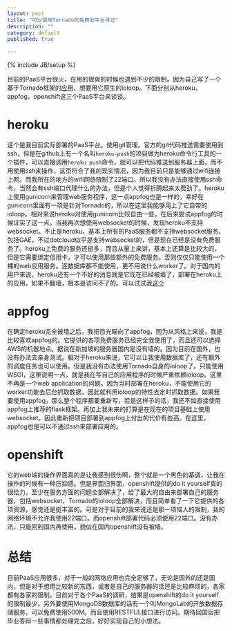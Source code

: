 ```yaml
---
layout: post
title: "可以使用Tornado的免费云平台寻记"
description: ""
category: default
published: true

---
```

{% include JB/setup %}

目前的PaaS平台很火，在用的很爽的时候也遇到不少的限制。因为自己写了一个基于Tornado框架的[应用](http://data.cloudaice.com)，想要用它原生的ioloop。下面分别从heroku，appfog，openshift这三个PaaS平台来谈谈。

heroku
======

这个是我目前实际部署的PaaS平台。使用git管理。官方的git代码推送需要使用到ssh，但是在github上有一个名叫`heroku-push`的项目做为heroku命令行工具的一个插件，可以直接调用`heroku push`命令，就可以把代码推送到服务器上面，而不用使用ssh来操作，这页符合了我的现实情况，因为我目前只是能够通过wifi连接上网，而我所在的地方的wifi网络限制了22端口。所以我没有办法直接使用ssh命令，当然会有ssh端口代理什么的办法，但是个人觉得折腾起来太费劲了。heroku上使用gunicorn来管理web服务程序，这一点appfog也是一样的，幸好在gunicorn里面有一项是针对Tornado的，所以在这里我能够用上了它自带的ioloop。相对来说heroku对使用gunicorn比较自由一些，在后来尝试appfog的时候证实了这一点。当我再次想使用websocket的时候，发现heroku不支持websocket。不止是heroku，基本上所有的PaaS服务都不支持websocket服务，包括GAE。不过dotcloud似乎是支持websocket的，但是现在已经是没有免费服务了。heroku上免费的服务还挺多，而且从量上来讲，基本上还算是比较大的，但是它需要绑定信用卡，才可以使用那些额外的免费服务。否则仅仅只能使用一个裸的web应用服务。连数据库都不能使用，更不用说什么worker了。对于国内的用户来说，heroku还有一个不好的消息就是它现在已经被墙了，部署在heroku上的应用，如果不翻墙，根本是访问不了的。可以试试我[这个](http://data.cloudaice.com)

appfog
=======

在确定heroku完全被墙之后，我把目光瞄向了appfog，因为从风格上来说，我是比较喜欢appfog的。它提供的各项免费服务已经完全我使用了，而且还可以选择AWS的机器地点。据说在新加坡的服务器国内是没有墙的。因为目前在国外，也没有办法去亲身测试。相对于heroku来说，它可以让我使用数据库了，还有额外的调度任务也可以使用。但是我没有办法使用Tornado自身的ioloop了。只能使用WSGI，这里说明一点，就是我在写自己的应用程序的时候严重依赖ioloop。这里不再是一个web application的问题。因为当时部署在heroku，不能使用它的worker功能去后台抓取数据，因此就利用ioloop的特性去定时抓取数据。如果我要使用appfog，那么整个程序都要重新写，若是这样子的话，我还不如直接使用appfog上推荐的flask框架。再加上我未来的打算是在现在的项目基础上使用websocket。因此重新把项目部署到appfog上付出的代价有些高。在这里，appfog也是可以不通过ssh来部署应用的。


openshift
==========

它的web端的操作界面真的是让我感到很伤啊，整个就是一个黑色的基调，让我在操作的时候有一种压抑感。但是界面归界面，openshift提供的do it yourself真的很给力，至少在服务方面的问题全部解决了，给了最大的自由来部署自己的服务器，包括websocket，Tornado的ioloop全部解决，而且简单看了一下它提供的各项资源，感觉还是挺丰富的。可是对于目前的我来说还是那一项恼人的限制，我的网络环境不允许我使用22端口。而openshift部署代码必须使用22端口。没有办法，只能回到国内再使用，貌似在国内openshift没有被墙。

总结
====

目前PaaS应用很多，对于一般的网络应用也完全足够了，无论是国外的还是国内，但是对于想用比较新的东西，或者是自己的服务器的话还是比较麻烦的，各家都有各家的限制。目前对于各个PaaS的调研，结果是openshift的do it yourself 的限制最少。另外要使用MongoDB数据库的话有一个叫MongoLab的开放数据存储服务，可以免费使用500M。而且使用RESTFUL接口进行访问。期待回国后把毕业答辩一些事情都处理完之后，好好实现自己的小想法。
